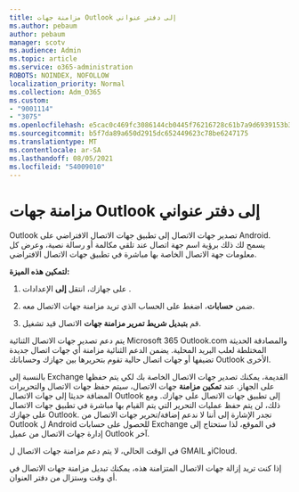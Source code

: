 ```yaml
---
title: مزامنة جهات Outlook إلى دفتر عنواني
ms.author: pebaum
author: pebaum
manager: scotv
ms.audience: Admin
ms.topic: article
ms.service: o365-administration
ROBOTS: NOINDEX, NOFOLLOW
localization_priority: Normal
ms.collection: Adm_O365
ms.custom:
- "9001114"
- "3075"
ms.openlocfilehash: e5cac0c469fc3086144cb0445f76216728c61b7a9d6939153b36aacfde095b08
ms.sourcegitcommit: b5f7da89a650d2915dc652449623c78be6247175
ms.translationtype: MT
ms.contentlocale: ar-SA
ms.lasthandoff: 08/05/2021
ms.locfileid: "54009010"
---
```

# <a name="sync-my-outlook-contacts-to-my-address-book"></a>مزامنة جهات Outlook إلى دفتر عنواني

Outlook تصدير جهات الاتصال إلى تطبيق جهات الاتصال الافتراضي على Android. يسمح لك ذلك برؤية اسم جهة اتصال عند تلقي مكالمة أو رسالة نصية، وعرض كل معلومات جهة الاتصال الخاصة بها مباشرة في تطبيق جهات الاتصال الافتراضي.
 
**لتمكين هذه الميزة:**
 
1. على جهازك، انتقل **إلى** الإعدادات .

2. ضمن **حسابات**، اضغط على الحساب الذي تريد مزامنة جهات الاتصال معه.

3. قم **بتبديل شريط تمرير مزامنة جهات** الاتصال قيد تشغيل.
 
يتم دعم تصدير جهات الاتصال الثنائية Microsoft 365 Outlook.com والمصادقة الحديثة المختلطة لعلب البريد المحلية. يضمن الدعم الثنائية مزامنة أي جهات اتصال جديدة تضيفها أو جهات اتصال حالية تقوم بتحريرها بين جهازك وحساباتك Outlook الأخرى.
 
بالنسبة إلى Exchange القديمة، يمكنك تصدير جهات الاتصال الخاصة بك لكي يتم حفظها على الجهاز. عند **تمكين مزامنة** جهات الاتصال، سيتم حفظ جهات الاتصال والتحريرات المضافة حديثا إلى جهات الاتصال Outlook إلى تطبيق جهات الاتصال على جهازك. ومع ذلك، لن يتم حفظ عمليات التحرير التي يتم القيام بها مباشرة في تطبيق جهات الاتصال على جهازك Outlook. تجدر الإشارة إلى أننا لا ندعم إضافة/تحرير جهات الاتصال من Outlook ل Android للحصول على حسابات Exchange في الموقع، لذا ستحتاج إلى إدارة جهات الاتصال من عميل Outlook آخر.
 
في الوقت الحالي، لا يتم دعم مزامنة جهات الاتصال ل GMAIL وiCloud.
 
إذا كنت تريد إزالة جهات الاتصال المتزامنة هذه، يمكنك تبديل مزامنة جهات الاتصال في أي وقت وستزال من دفتر العنوان. 
